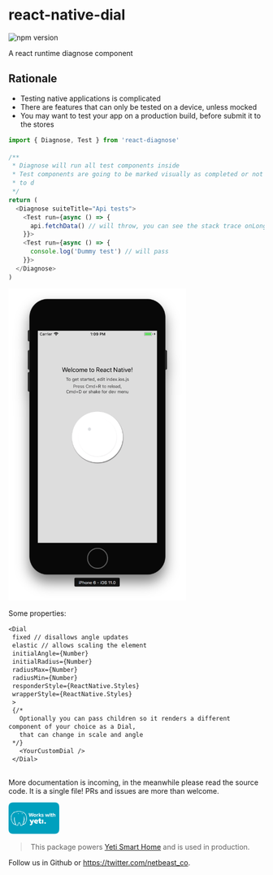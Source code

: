# react-native-dial
![npm version](https://badge.fury.io/js/react-native-dial.svg)

A react runtime diagnose component

## Rationale
* Testing native applications is complicated
* There are features that can only be tested on a device, unless mocked
* You may want to test your app on a production build, before submit it to the stores

```javascript
import { Diagnose, Test } from 'react-diagnose'

/**
 * Diagnose will run all test components inside
 * Test components are going to be marked visually as completed or not
 * to d
 */
return (
  <Diagnose suiteTitle="Api tests">
    <Test run={async () => {
      api.fetchData() // will throw, you can see the stack trace onLongPress
    }}>
    <Test run={async () => {
      console.log('Dummy test') // will pass
    }}>
  </Diagnose>
)
```

<img alt="demo screenshot" src="screenshot.png" width="350" />


Some properties:
```
<Dial
 fixed // disallows angle updates
 elastic // allows scaling the element
 initialAngle={Number}
 initialRadius={Number}
 radiusMax={Number}
 radiusMin={Number}
 responderStyle={ReactNative.Styles}
 wrapperStyle={ReactNative.Styles}
 >
 {/* 
   Optionally you can pass children so it renders a different component of your choice as a Dial,
   that can change in scale and angle
 */}
   <YourCustomDial />
 </Dial>
 
```

More documentation is incoming, in the meanwhile please read the source code. It is a single file!
PRs and issues are more than welcome.

<a href="https://getyeti.co" target="_blank">
   <img alt="works with yeti" src="works-with-yeti.png" width="100" />
</a>

> This package powers [Yeti Smart Home](https://getyeti.co) and is used in production.

Follow us in Github or https://twitter.com/netbeast_co.